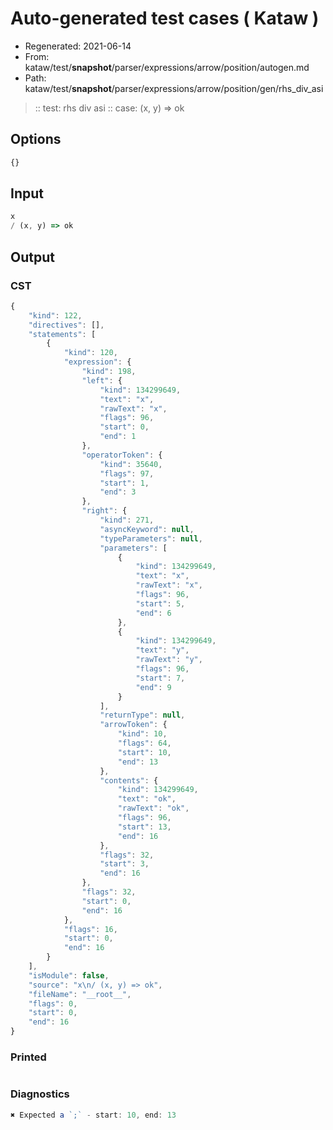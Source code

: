 # Auto-generated test cases ( Kataw )
- Regenerated: 2021-06-14
- From: kataw/test/__snapshot__/parser/expressions/arrow/position/autogen.md
- Path: kataw/test/__snapshot__/parser/expressions/arrow/position/gen/rhs_div_asi
> :: test: rhs div asi
> :: case: (x, y) => ok
## Options

`````js
{}
`````
## Input

`````js
x
/ (x, y) => ok
`````
## Output

### CST

```javascript
{
    "kind": 122,
    "directives": [],
    "statements": [
        {
            "kind": 120,
            "expression": {
                "kind": 198,
                "left": {
                    "kind": 134299649,
                    "text": "x",
                    "rawText": "x",
                    "flags": 96,
                    "start": 0,
                    "end": 1
                },
                "operatorToken": {
                    "kind": 35640,
                    "flags": 97,
                    "start": 1,
                    "end": 3
                },
                "right": {
                    "kind": 271,
                    "asyncKeyword": null,
                    "typeParameters": null,
                    "parameters": [
                        {
                            "kind": 134299649,
                            "text": "x",
                            "rawText": "x",
                            "flags": 96,
                            "start": 5,
                            "end": 6
                        },
                        {
                            "kind": 134299649,
                            "text": "y",
                            "rawText": "y",
                            "flags": 96,
                            "start": 7,
                            "end": 9
                        }
                    ],
                    "returnType": null,
                    "arrowToken": {
                        "kind": 10,
                        "flags": 64,
                        "start": 10,
                        "end": 13
                    },
                    "contents": {
                        "kind": 134299649,
                        "text": "ok",
                        "rawText": "ok",
                        "flags": 96,
                        "start": 13,
                        "end": 16
                    },
                    "flags": 32,
                    "start": 3,
                    "end": 16
                },
                "flags": 32,
                "start": 0,
                "end": 16
            },
            "flags": 16,
            "start": 0,
            "end": 16
        }
    ],
    "isModule": false,
    "source": "x\n/ (x, y) => ok",
    "fileName": "__root__",
    "flags": 0,
    "start": 0,
    "end": 16
}
```

### Printed

```javascript

```

### Diagnostics

```javascript
✖ Expected a `;` - start: 10, end: 13

```

